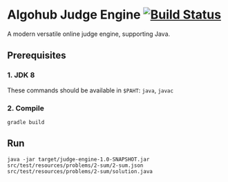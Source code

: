 # Algohub Judge Engine [![Build Status](https://travis-ci.org/spolnik/judge-engine.svg?branch=master)](https://travis-ci.org/spolnik/judge-engine)

A modern versatile online judge engine, supporting Java.

## Prerequisites

### 1. JDK 8

These commands should be available in `$PAHT`: `java`, `javac`

### 2. Compile

    gradle build

## Run

    java -jar target/judge-engine-1.0-SNAPSHOT.jar src/test/resources/problems/2-sum/2-sum.json src/test/resources/problems/2-sum/solution.java

